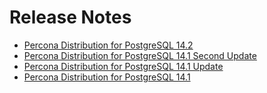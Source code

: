 # Release Notes

* [Percona Distribution for PostgreSQL 14.2](release-notes-v14.2.md)
* [Percona Distribution for PostgreSQL 14.1 Second Update](release-notes-v14.1.upd2.md)
* [Percona Distribution for PostgreSQL 14.1 Update](release-notes-v14.1.upd.md)
* [Percona Distribution for PostgreSQL 14.1](release-notes-v14.1.md)